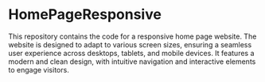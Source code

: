 # HomePageResponsive
This repository contains the code for a responsive home page website. The website is designed to adapt to various screen sizes, ensuring a seamless user experience across desktops, tablets, and mobile devices. It features a modern and clean design, with intuitive navigation and interactive elements to engage visitors.
